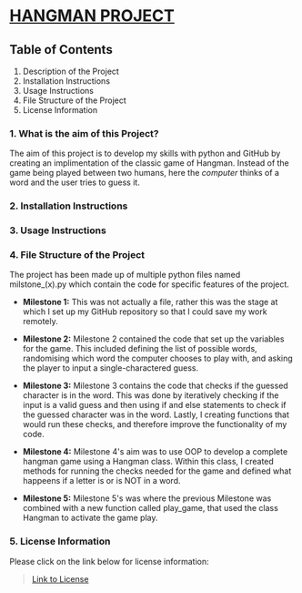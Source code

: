 # <ins> HANGMAN PROJECT

## Table of Contents 
1. Description of the Project
2. Installation Instructions
3. Usage Instructions
4. File Structure of the Project
5. License Information

### 1. What is the aim of this Project?

The aim of this project is to develop my skills with python and GitHub by creating an implimentation of the classic game of Hangman. Instead of the game being played between two humans, here the *computer* thinks of a word and the user tries to guess it.

### 2. Installation Instructions


### 3. Usage Instructions


### 4. File Structure of the Project
The project has been made up of multiple python files named milstone_(x).py which contain the code for specific features of the project.
- **Milestone 1:** This was not actually a file, rather this was the stage at which I set up my GitHub repository so that I could save my work remotely.

- **Milestone 2:** Milestone 2 contained the code that set up the variables for the game. This included defining the list of possible words, randomising which word the computer chooses to play with, and asking the player to input a single-charactered guess.

- **Milestone 3:** Milestone 3 contains the code that checks if the guessed character is in the word. This was done by iteratively checking if the input is a valid guess and then using if and else statements to check if the guessed character was in the word. Lastly, I creating functions that would run these checks, and therefore improve the functionality of my code. 
- **Milestone 4:** Milestone 4's aim was to use OOP to develop a complete hangman game using a Hangman class. Within this class, I created methods for running the checks needed for the game and defined what happeens if a letter is or is NOT in a word.

- **Milestone 5:** Milestone 5's was where the previous Milestone was combined with a new function called play_game, that used the class Hangman to activate the game play.


### 5. License Information
Please click on the link below for license information:

> [Link to License](LICENSE.txt)

